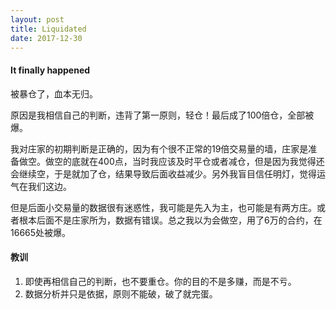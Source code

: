 ```yaml
---
layout: post
title: Liquidated 
date: 2017-12-30
---
```



#### It finally happened

被暴仓了，血本无归。

原因是我相信自己的判断，违背了第一原则，轻仓！最后成了100倍仓，全部被爆。

我对庄家的初期判断是正确的，因为有个很不正常的19倍交易量的墙，庄家是准备做空。做空的底就在400点，当时我应该及时平仓或者减仓，但是因为我觉得还会继续空，于是就加了仓，结果导致后面收益减少。另外我盲目信任明灯，觉得运气在我们这边。

但是后面小交易量的数据很有迷惑性，我可能是先入为主，也可能是有两方庄。或者根本后面不是庄家所为，数据有错误。总之我以为会做空，用了6万的合约，在16665处被爆。


#### 教训

1. 即使再相信自己的判断，也不要重仓。你的目的不是多赚，而是不亏。
2. 数据分析并只是依据，原则不能破，破了就完蛋。